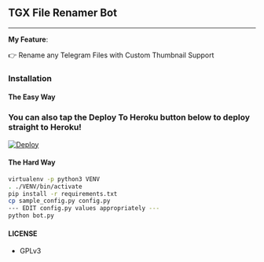 ## TGX File Renamer Bot
---

**My Feature**:

👉 Rename any Telegram Files with Custom Thumbnail Support

### Installation

#### The Easy Way

### You can also tap the Deploy To Heroku button below to deploy straight to Heroku!

[![Deploy](https://www.herokucdn.com/deploy/button.svg)](https://www.heroku.com/deploy?template=https://github.com/naveen9329/TG-Renamer)

#### The Hard Way

```sh
virtualenv -p python3 VENV
. ./VENV/bin/activate
pip install -r requirements.txt
cp sample_config.py config.py
--- EDIT config.py values appropriately ---
python bot.py
```

#### LICENSE
- GPLv3

